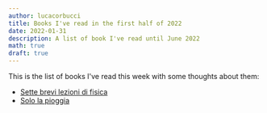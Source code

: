 ```yaml
---
author: lucacorbucci
title: Books I've read in the first half of 2022
date: 2022-01-31
description: A list of book I've read until June 2022
math: true
draft: true
---
```


This is the list of books I've read this week with some thoughts about them:

- [Sette brevi lezioni di fisica]()
- [Solo la pioggia]()

